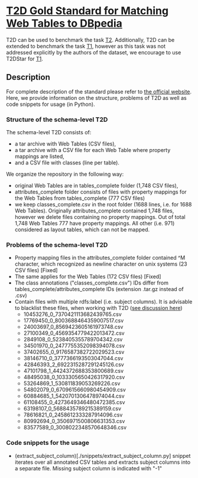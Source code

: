 # [T2D Gold Standard for Matching Web Tables to DBpedia](http://webdatacommons.org/webtables/goldstandard.html)
T2D can be used to benchmark the task [T2](../README.md).
Additionally, T2D can be extended to benchmark the task [T1](../README.md), however as this task was not addressed explicitly by the authors of the dataset, we encourage to use T2DStar for [T1](../README.md).

## Description
For complete description of the standard please refer to [the official website](http://webdatacommons.org/webtables/goldstandard.html).
Here, we provide information on the structure, problems of T2D as well as code snippets for usage (in Python).

### Structure of the schema-level T2D
The schema-level T2D consists of:
* a tar archive with Web Tables (CSV files),
* a tar archive with a CSV file for each Web Table where property mappings are listed,
* and a CSV file with classes (line per table).

We organize the repository in the following way:
* original Web Tables are in tables_complete folder (1,748 CSV files),
* attributes_complete folder consists of files with property mappings for the Web Tables from tables_complete (777 CSV files)
* we keep classes_complete.csv in the root folder (1688 lines, i.e. for 1688 Web Tables).
Originally attributes_complete contained 1,748 files, however we delete files containing no property mappings.
Out of total 1,748 Web Tables 777 have property mappings.
All other (i.e. 971) considered as layout tables, which can not be mapped.

### Problems of the schema-level T2D
* Property mapping files in the attributes_complete folder contained ^M character, which recognized as newline character on unix systems (23 CSV files) [Fixed]
* The same applies for the Web Tables (172 CSV files) [Fixed]
* The class annotations ("classes_complete.csv") IDs differ from tables_complete/attributes_complete IDs (extension .tar.gz instead of .csv)
* Contain files with multiple rdfs:label (i.e. subject columns). It is advisable to blacklist these files, when working with T2D ([see discussion here](./docs/MultipleSubjectColumns.md))
  * 10453276_0_7370421113682439765.csv
  * 17769450_0_8003688464359007517.csv
  * 24003697_0_8569423605161973748.csv
  * 27100349_0_4569354779422013472.csv
  * 2849108_0_5238405355789704342.csv
  * 34501970_0_2477755352098394078.csv
  * 37402655_0_9176587382722029523.csv
  * 38146710_0_3777366193503047044.csv
  * 42846393_2_6922315287291245126.csv
  * 47101798_1_4424372688353800689.csv
  * 48495038_0_1033305650426317920.csv
  * 53264869_1_530811839053269226.csv
  * 54802079_0_6709615660980454909.csv
  * 60884685_1_5420701306478974044.csv
  * 61108455_0_4273649346480472385.csv
  * 63198107_0_5688435789215389159.csv
  * 78616821_0_2458612333287914096.csv
  * 80992694_0_3506971500806631353.csv
  * 83577589_0_3008022348570648346.csv

### Code snippets for the usage
* (extract_subject_column)[./snippets/extract_subject_column.py] snippet iterates over all annotated CSV tables and extracts subject columns into a separate file. Missing subject column is indicated with "-1"
